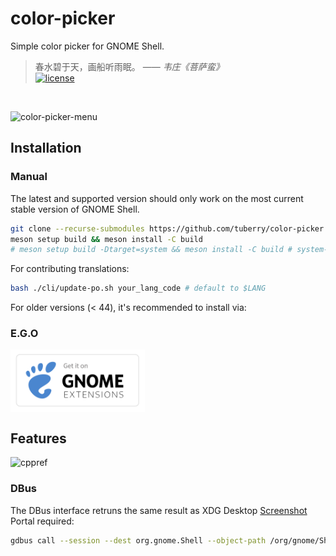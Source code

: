 # color-picker

Simple color picker for GNOME Shell.
> 春水碧于天，画船听雨眠。 —— *韦庄《菩萨蛮》*<br>
[![license]](/LICENSE.md)
</br>

![color-picker-menu](https://user-images.githubusercontent.com/17917040/229520114-8e023786-fe8a-47bc-952e-263b8bf20b69.png)

## Installation

### Manual

The latest and supported version should only work on the most current stable version of GNOME Shell.

```bash
git clone --recurse-submodules https://github.com/tuberry/color-picker.git && cd color-picker
meson setup build && meson install -C build
# meson setup build -Dtarget=system && meson install -C build # system-wide, default --prefix=/usr/local
```

For contributing translations:

```bash
bash ./cli/update-po.sh your_lang_code # default to $LANG
```

For older versions (< 44), it's recommended to install via:

### E.G.O

[<img src="https://raw.githubusercontent.com/andyholmes/gnome-shell-extensions-badge/master/get-it-on-ego.svg?sanitize=true" alt="Get it on GNOME Extensions" height="100" align="middle">][EGO]

## Features

![cppref](https://user-images.githubusercontent.com/17917040/155882315-739d0ec7-9947-49a8-a58c-31475feafdc6.png)

### DBus

The DBus interface retruns the same result as XDG Desktop [Screenshot] Portal required:

```bash
gdbus call --session --dest org.gnome.Shell --object-path /org/gnome/Shell/Extensions/ColorPicker --method org.gnome.Shell.Extensions.ColorPicker.Pick
```

[license]:https://img.shields.io/badge/license-GPLv3+-green.svg
[EGO]:https://extensions.gnome.org/extension/3396/color-picker/
[Screenshot]:https://github.com/flatpak/xdg-desktop-portal/blob/main/data/org.freedesktop.portal.Screenshot.xml
